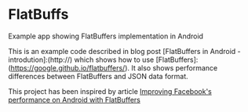 # FlatBuffs
Example app showing FlatBuffers implementation in Android

This is an example code described in blog post [FlatBuffers in Android - introdution]:(http://) which shows how to use [FlatBuffers]:(https://google.github.io/flatbuffers/). It also shows performance differences between FlatBuffers and JSON data format.

This project has been inspired by article [Improving Facebook's performance on Android with FlatBuffers](http://https://code.facebook.com/posts/872547912839369/improving-facebook-s-performance-on-android-with-flatbuffers/)
